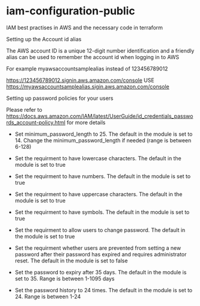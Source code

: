 # iam-configuration-public
IAM best practises in AWS and the necessary code in terraform 


Setting up the Account id alias 

The AWS account ID is a unique 12-digit number identification and a friendly alias can be used to remember the account id when logging in to AWS

For example myawsaccountsamplealias instead of 123456789012

https://123456789012.signin.aws.amazon.com/console  USE  https://myawsaccountsamplealias.sigin.aws.amazon.com/console


Setting up password policies for your users

Please refer to https://docs.aws.amazon.com/IAM/latest/UserGuide/id_credentials_passwords_account-policy.html for more details


*	Set minimum_password_length to 25.  The default in the module is set to 14. Change the minimum_password_length if needed (range is between 6-128)
	
*	Set the requirment to have lowercase characters. The default in the module is set to true  

*	Set the requirment to have numbers. The default in the module is set to true     
	
*	Set the requirment to have uppercase characters. The default in the module is set to true 
	
*	Set the requirment to have symbols. The default in the module is set to true      
	
*	Set the requirment to allow users to change password.  The default in the module is set to true      
	
*	Set the requirment whether users are prevented from setting a new password after their password has expired  and requires administrator reset. The default in 	the module is set to false
	
*	Set the password to expiry after 35 days. The default in the module is set to 35. Range is between 1-1095 days
	
*	Set the password history to 24 times. The default in the module is set to 24. Range is between 1-24









  
